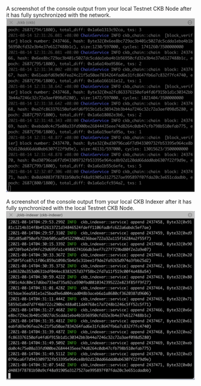 A screenshot of the console output from your local Testnet CKB Node after it has fully synchronized with the network.
![ckb node](./ckb-node-screenshot.png)



A screenshot of the console output from your local CKB Indexer after it has fully synchronized with the local Testnet CKB Node.
![ckb indexer](./ckb-indexer-screenshot.png)

